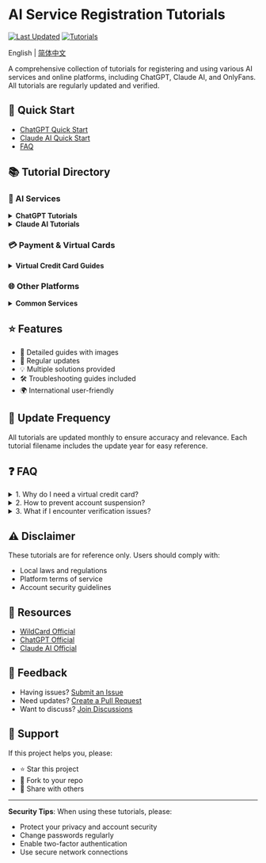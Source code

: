 # AI Service Registration Tutorials

[![Last Updated](https://img.shields.io/badge/Last%20Updated-2024.03-blue.svg)](https://github.com/yourusername/register-tutorial)
[![Tutorials](https://img.shields.io/badge/Tutorials-20+-brightgreen.svg)](https://github.com/yourusername/register-tutorial)

English | [简体中文](./README.md)

A comprehensive collection of tutorials for registering and using various AI services and online platforms, including ChatGPT, Claude AI, and OnlyFans. All tutorials are regularly updated and verified.

## 🚀 Quick Start

- [ChatGPT Quick Start](src/如何使用%20ChatGPT？最简单易懂的%20ChatGPT%20入门教程.md)
- [Claude AI Quick Start](src/Claude%20AI%20使用指南：如何免费体验%20Claude%20AI？.md)
- [FAQ](#FAQ)

## 📚 Tutorial Directory

### 🤖 AI Services

<details>
<summary><b>ChatGPT Tutorials</b></summary>

- Getting Started
  - [Complete Guide to ChatGPT Registration](src/ChatGPT%20注册与充值全流程指南.md)
  - [How to Use ChatGPT - Beginner's Guide](src/如何使用%20ChatGPT？最简单易懂的%20ChatGPT%20入门教程.md)
  - [Using ChatGPT on Mobile](src/如何在手机上使用%20ChatGPT？一键体验%20GPT-4.0%20的完整教程.md)

- Account Registration
  - [One-Click ChatGPT Registration](src/【完全指南】教你轻松一键注册%20ChatGPT%20官方账号！.md)
  - [Simplified Registration Process](src/ChatGPT注册太繁琐？教你快速一键搞定官方GPT账号！.md)
  - [2025 Registration Guide](src/2025年%20ChatGPT%20账号一键注册与使用教程.md)
  - [Registration Without Phone Verification](src/2025年3月最新国内ChatGPT账号注册教程，无需手机验证码.md)

- Advanced Usage
  - [2025 ChatGPT Plus Upgrade Guide](src/2025年最新教程：如何使用虚拟信用卡升级到%20ChatGPT%20Plus%20(GPT-4.0).md)
  - [Ultimate Guide to Prevent Account Suspension](src/【2025最新】防止ChatGPT和Claude被封和降智的终极方案.md)
  - [How to Upgrade to GPT-4](src/【保姆级教程】国内如何升级到GPT-4？用野卡(WildCard)一键订阅ChatGPT%20Plus指南.md)
</details>

<details>
<summary><b>Claude AI Tutorials</b></summary>

- [Claude AI Free Trial Guide](src/Claude%20AI%20使用指南：如何免费体验%20Claude%20AI？.md)
- [2025 Registration Guide](src/2025年国内如何注册%20Claude%20账号教程（无需%20SMS%20接码平台）.md)
- [Account Protection Guide](src/【2025最新】Claude注册防封号.md)
- [Solving Verification Issues](src/【2025亲测】注册Claude教程：解决无法发送手机验证码的问题.md)
</details>

### 💳 Payment & Virtual Cards

<details>
<summary><b>Virtual Credit Card Guides</b></summary>

- [WildCard Detailed Tutorial](src/【2025更新】野卡(WildCard)虚拟信用卡详细注册教程.md)
- [Beginner's Guide](src/野卡(WildCard)%20虚拟信用卡新手教程（保姆级）.md)
- [USDT Payment Solutions](src/【2025推荐】支持%20USDT%20的虚拟信用卡与实体卡开卡平台.md)
- [Developer's Payment Guide](src/国内开发者如何解决%20OpenAI%20信用卡付款问题.md)
</details>

### 🌐 Other Platforms

<details>
<summary><b>Common Services</b></summary>

- [Gmail Registration Guide](src/【2025更新】Gmail谷歌邮箱注册指南（手动注册+一键注册）.md)
- [YouTube Premium Subscription Guide](src/【新手小白】如何订阅%20YouTube%20Premium？2025%20最新订阅指南.md)
- [OnlyFans Complete Guide](src/如何注册%20OnlyFans%20与订阅教程.md)
- [OnlyFans Payment Guide](src/OnlyFans%20订阅教程：使用虚拟信用卡支付.md)
- [FanBOX Support Guide](src/如何在%20FanBOX%20支持喜欢的创作者？没有信用卡也能轻松赞助！.md)
</details>

## ⭐️ Features

- 📝 Detailed guides with images
- 🔄 Regular updates
- 💡 Multiple solutions provided
- 🛠 Troubleshooting guides included
- 🌍 International user-friendly

## 🔄 Update Frequency

All tutorials are updated monthly to ensure accuracy and relevance. Each tutorial filename includes the update year for easy reference.

## ❓ FAQ

<details>
<summary>1. Why do I need a virtual credit card?</summary>
Regular credit cards might not work for subscribing to services like ChatGPT Plus or Claude Pro. Virtual credit cards provide a reliable payment solution.
</details>

<details>
<summary>2. How to prevent account suspension?</summary>
Please refer to our [Ultimate Guide to Prevent Account Suspension](src/【2025最新】防止ChatGPT和Claude被封和降智的终极方案.md) for proper usage of proxies and browser environments.
</details>

<details>
<summary>3. What if I encounter verification issues?</summary>
Check our [Verification Problem-Solving Guide](src/【2025亲测】注册Claude教程：解决无法发送手机验证码的问题.md) for recommended solutions.
</details>

## ⚠️ Disclaimer

These tutorials are for reference only. Users should comply with:
- Local laws and regulations
- Platform terms of service
- Account security guidelines

## 🔗 Resources

- [WildCard Official](https://yeka.ai/i/WILLIAMSAY)
- [ChatGPT Official](https://chat.openai.com/)
- [Claude AI Official](https://claude.ai/)

## 📢 Feedback

- Having issues? [Submit an Issue](../../issues)
- Need updates? [Create a Pull Request](../../pulls)
- Want to discuss? [Join Discussions](../../discussions)

## 🌟 Support

If this project helps you, please:
- ⭐️ Star this project
- 🔄 Fork to your repo
- 📢 Share with others

---

**Security Tips**: When using these tutorials, please:
- Protect your privacy and account security
- Change passwords regularly
- Enable two-factor authentication
- Use secure network connections